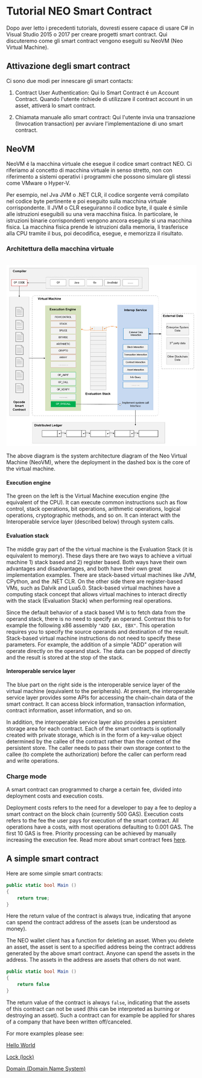 # Tutorial NEO Smart Contract

Dopo aver letto i precedenti tutorials, dovresti essere capace di usare C# in Visual Studio 2015 o 2017 per creare progetti smart contract. Qui discuteremo come gli smart contract vengono eseguiti su NeoVM (Neo Virtual Machine).

## Attivazione degli smart contract

Ci sono due modi per innescare gli smart contacts:

1. Contract User Authentication: Qui lo Smart Contract é un Account Contract. Quando l'utente richiede di utilizzare il contract account in un asset, attiverá lo smart contract. 

2. Chiamata manuale allo smart contract: Qui l'utente invia una transazione (Invocation transaction) per avviare l'implementazione di uno smart contract.

## NeoVM

NeoVM é la macchina virtuale che esegue il codice smart contract NEO. Ci riferiamo al concetto di macchina virtuale in senso stretto, non con riferimento a sistemi operativi i programmi che possono simulare gli stessi come VMware o Hyper-V.

Per esempio, nel Jva JVM o .NET CLR, il codice sorgente verrá compilato nel codice byte pertinente e poi eseguito sulla macchina virtuale corrispondente. Il JVM o CLR eseguiranno il codice byte, il quale é simile alle istruzioni eseguibili su una vera macchina fisica. In particolare, le istruzioni binarie corrispondenti vengono ancora eseguite si una macchina fisica. La macchina fisica prende le istruzioni dalla memoria, li trasferisce alla CPU tramite il bus, poi decodifica, esegue, e memorizza il risultato.

### Architettura della macchina virtuale

   ![](../../assets/neo-vm.jpg)

The above diagram is the system architecture diagram of the Neo Virtual Machine (NeoVM), where the deployment in the dashed box is the core of the virtual machine.

#### Execution engine

The green on the left is the Virtual Machine execution engine (the equivalent of the CPU). It can execute common instructions such as flow control, stack operations, bit operations, arithmetic operations, logical operations, cryptographic methods, and so on. It can interact with the Interoperable service layer (described below) through system calls.

#### Evaluation stack

The middle gray part of the the virtual machine is the Evaluation Stack (it is equivalent to memory). These days there are two ways to achieve a virtual machine 1) stack based and 2) register based. Both ways have their own advantages and disadvantages, and both have their own great implementation examples. There are stack-based virtual machines like JVM, CPython, and the .NET CLR. On the other side there are register-based VMs, such as Dalvik and Lua5.0. Stack-based virtual machines have a computing stack concept that allows virtual machines to interact directly with the stack (Evaluation Stack) when performing real operations.

Since the default behavior of a stack based VM is to fetch data from the operand stack, there is no need to specify an operand. Contrast this to for example the following x86 assembly `"ADD EAX, EBX"`. This operation requires you to specify the source operands and destination of the result. Stack-based virtual machine instructions do not need to specify these parameters. For example, the addition of a simple "ADD" operation will operate directly on the operand stack. The data can be popped of directly and the result is stored at the stop of the stack.

#### Interoperable service layer

The blue part on the right side is the interoperable service layer of the virtual machine (equivalent to the peripherals). At present, the interoperable service layer provides some APIs for accessing the chain-chain data of the smart contract. It can access block information, transaction information, contract information, asset information, and so on.

In addition, the interoperable service layer also provides a persistent storage area for each contract. Each of the smart contracts is optionally created with private storage, which is in the form of a key-value object determined by the callee of the contract rather than the context of the persistent store. The caller needs to pass their own storage context to the callee (to complete the authorization) before the caller can perform read and write operations.

### Charge mode

A smart contract can programmed to charge a certain fee, divided into deployment costs and execution costs.

Deployment costs refers to the need for a developer to pay a fee to deploy a smart contract on the block chain (currently 500 GAS). Execution costs refers to the fee the user pays for execution of the smart contract. All operations have a costs, with most operations defaulting to 0.001 GAS. The first 10 GAS is free. Priority processing can be achieved by manually increasing the execution fee. Read more about smart contract fees [here](systemfees.md#smart-contract-fees).

## A simple smart contract

Here are some simple smart contracts:

```c#
public static bool Main ()
{
    return true;
}
```

Here the return value of the contract is always true, indicating that anyone can spend the contract address of the assets (can be understood as money).

The NEO wallet client has a function for deleting an asset. When you delete an asset, the asset is sent to a specified address being the contract address generated by the above smart contract. Anyone can spend the assets in the address. The assets in the address are assets that others do not want.

```c#
public static bool Main ()
{
    return false
}
```

The return value of the contract is always `false`, indicating that the assets of this contract can not be used (this can be interpreted as burning or destroying an asset). Such a contract can for example be applied for shares of a company that have  been written off/canceled.

For more examples please see:

[Hello World](tutorial/HelloWorld.md)

[Lock (lock)](tutorial/lock.md)

[Domain (Domain Name System)](tutorial/Domain.md)
